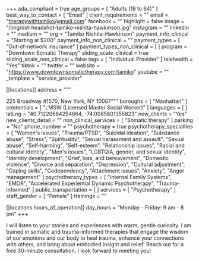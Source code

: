 +++
ada_compliant = true
age_groups = [ "Adults (19 to 64)" ]
best_way_to_contact = [ "Email" ]
client_requirements = ""
email = "therapywithtamiko@gmail.com"
facebook = ""
highlight = false
image = "/img/dst-headshot-tamiko-nishita-hawkinson.jpg"
instagram = ""
linkedin = ""
medium = ""
org = "Tamiko Nishita-Hawkinson"
payment_info_clinical = "Starting at $200"
payment_info_non_clinical = ""
payment_types = [ "Out-of-network insurance" ]
payment_types_non_clinical = [ ]
program = "Downtown Somatic Therapy"
sliding_scale_clinical = true
sliding_scale_non_clinical = false
tags = [ "Individual Provider" ]
telehealth = "Yes"
tiktok = ""
twitter = ""
website = "https://www.downtownsomatictherapy.com/tamiko"
youtube = ""
_template = "service_provider"

[[locations]]
address = """

225 Broadway #1570, New York, NY 10007"""
boroughs = [ "Manhattan" ]
credentials = [ "LMSW (Licensed Master Social Worker)" ]
languages = [ ]
latLng = "40.71220684294664, -74.0085601355823"
new_clients = "Yes"
new_clients_detail = ""
non_clinical_services = [ "Somatic therapy" ]
parking = "No"
phone_number = ""
psychotherapy = true
psychotherapy_specialties = [
  "Women's issues",
  "Trauma/PTSD",
  "Suicidal ideation",
  "Substance abuse",
  "Stress",
  "Spirituality",
  "Sexual harassment and assault",
  "Sexual abuse",
  "Self-harming",
  "Self-esteem",
  "Relationship issues",
  "Racial and cultural identity",
  "Men's issues",
  "LGBTQIA, gender, and sexual identity",
  "Identity development",
  "Grief, loss, and bereavement",
  "Domestic violence",
  "Divorce and separation",
  "Depression",
  "Cultural adjustment",
  "Coping skills",
  "Codependency",
  "Attachment issues",
  "Anxiety",
  "Anger management"
]
psychotherapy_types = [
  "Internal Family Systems",
  "EMDR",
  "Accelerated Experiential Dynamic Psychotherapy",
  "Trauma-informed"
]
public_transportation = [ ]
services = [ "Psychotherapy" ]
staff_gender = [ "Female" ]
trainings = ""

  [[locations.hours_of_operation]]
  day_hours = "Monday - Friday: 9 am - 8 pm"
+++

I will listen to your stories and experiences with warm, gentle curiosity. I am trained in somatic and trauma-informed therapies that engage the wisdom of our emotions and our body to heal trauma, enhance your connections with others, and bring about embodied insight and relief. Reach out for a free 30-minute consultation. I look forward to meeting you!
